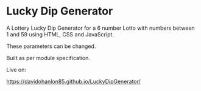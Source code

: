 # Lucky Dip Generator

A Lottery Lucky Dip Generator for a 6 number Lotto with numbers between 1 and 59 using HTML, CSS and JavaScript. 

These parameters can be changed. 

Built as per module specification.

Live on:

https://davidohanlon85.github.io/LuckyDipGenerator/
